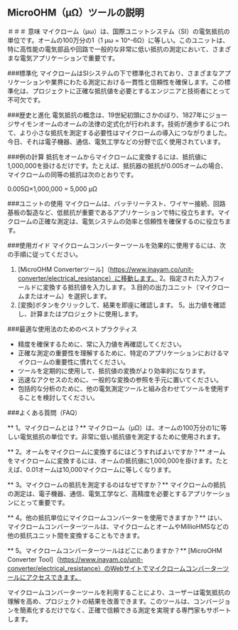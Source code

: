 ## MicroOHM（µΩ）ツールの説明

＃＃＃ 意味
マイクローム（µω）は、国際ユニットシステム（SI）の電気抵抗の単位です。オームの100万分の1（1 µω = 10^-6Ω）に等しい。このユニットは、特に高性能の電気部品や回路で一般的な非常に低い抵抗の測定において、さまざまな電気アプリケーションで重要です。

###標準化
マイクロームはSIシステムの下で標準化されており、さまざまなアプリケーションや業界にわたる測定における一貫性と信頼性を確保します。この標準化は、プロジェクトに正確な抵抗値を必要とするエンジニアと技術者にとって不可欠です。

###歴史と進化
電気抵抗の概念は、19世紀初頭にさかのぼり、1827年にジョージサイモンオームのオームの法律の定式化が行われます。技術が進歩するにつれて、より小さな抵抗を測定する必要性はマイクロームの導入につながりました。今日、それは電子機器、通信、電気工学などの分野で広く使用されています。

###例の計算
抵抗をオームからマイクロームに変換するには、抵抗値に1,000,000を掛けるだけです。たとえば、抵抗器の抵抗が0.005オームの場合、マイクロームの同等の抵抗は次のとおりです。

0.005Ω×1,000,000 = 5,000 µΩ

###ユニットの使用
マイクロームは、バッテリーテスト、ワイヤー接続、回路基板の製造など、低抵抗が重要であるアプリケーションで特に役立ちます。マイクロームの正確な測定は、電気システムの効率と信頼性を確保するのに役立ちます。

###使用ガイド
マイクロームコンバーターツールを効果的に使用するには、次の手順に従ってください。
1. [MicroOHM Converterツール]（https://www.inayam.co/unit-converter/electrical_resistance）に移動します。
2。指定された入力フィールドに変換する抵抗値を入力します。
3.目的の出力ユニット（マイクロームまたはオーム）を選択します。
4. [変換]ボタンをクリックして、結果を即座に確認します。
5。出力値を確認し、計算またはプロジェクトに使用します。

###最適な使用法のためのベストプラクティス
- 精度を確保するために、常に入力値を再確認してください。
- 正確な測定の重要性を理解するために、特定のアプリケーションにおけるマイクロームの重要性に慣れてください。
- ツールを定期的に使用して、抵抗値の変換がより効率的になります。
- 迅速なアクセスのために、一般的な変換の参照を手元に置いてください。
- 包括的な分析のために、他の電気測定ツールと組み合わせてツールを使用することを検討してください。

###よくある質問（FAQ）

** 1。マイクロームとは？**
マイクローム（µΩ）は、オームの100万分の1に等しい電気抵抗の単位です。非常に低い抵抗値を測定するために使用されます。

** 2。オームをマイクロームに変換するにはどうすればよいですか？**
オームをマイクロームに変換するには、オームの抵抗値に1,000,000を掛けます。たとえば、0.01オームは10,000マイクロームに等しくなります。

** 3。マイクロームの抵抗を測定するのはなぜですか？**
マイクロームの抵抗の測定は、電子機器、通信、電気工学など、高精度を必要とするアプリケーションにとって重要です。

** 4。他の抵抗単位にマイクロームコンバーターを使用できますか？**
はい、マイクロームコンバーターツールは、マイクロームとオームやMillioHMSなどの他の抵抗ユニット間を変換することもできます。

** 5。マイクロームコンバーターツールはどこにありますか？**
[MicroOHM Converter Tool]（https://www.inayam.co/unit-converter/electrical_resistance）のWebサイトでマイクロームコンバーターツールにアクセスできます。

マイクロームコンバーターツールを利用することにより、ユーザーは電気抵抗の理解を高め、プロジェクトの結果を改善できます。このツールは、コンバージョンを簡素化するだけでなく、正確で信頼できる測定を実現する専門家もサポートします。